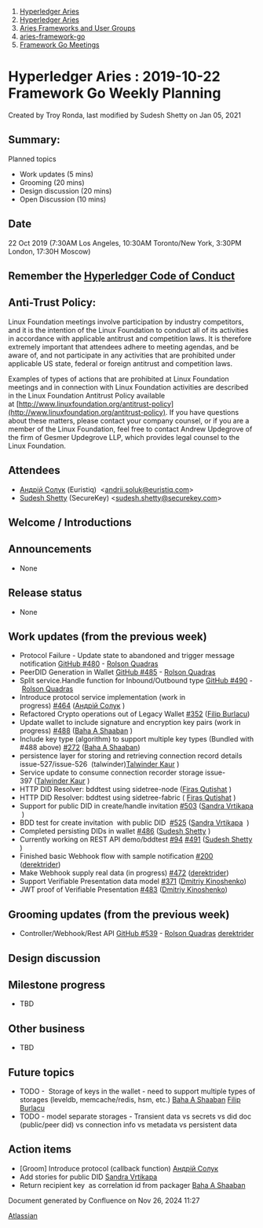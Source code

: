 1. [Hyperledger Aries](index.html)
2. [Hyperledger Aries](Hyperledger-Aries_18481154.html)
3. [Aries Frameworks and User Groups](Aries-Frameworks-and-User-Groups_18481290.html)
4. [aries-framework-go](aries-framework-go_18481606.html)
5. [Framework Go Meetings](Framework-Go-Meetings_18482076.html)

# Hyperledger Aries : 2019-10-22 Framework Go Weekly Planning

Created by Troy Ronda, last modified by Sudesh Shetty on Jan 05, 2021

## Summary:

Planned topics

- Work updates (5 mins)
- Grooming (20 mins)
- Design discussion (20 mins)
- Open Discussion (10 mins)

## Date

22 Oct 2019 (7:30AM Los Angeles, 10:30AM Toronto/New York, 3:30PM London, 17:30H Moscow)

## Remember the [Hyperledger Code of Conduct](https://lf-hyperledger.atlassian.net/wiki/display/HYP/Hyperledger+Code+of+Conduct)

## Anti-Trust Policy:

Linux Foundation meetings involve participation by industry competitors, and it is the intention of the Linux Foundation to conduct all of its activities in accordance with applicable antitrust and competition laws. It is therefore extremely important that attendees adhere to meeting agendas, and be aware of, and not participate in any activities that are prohibited under applicable US state, federal or foreign antitrust and competition laws.

Examples of types of actions that are prohibited at Linux Foundation meetings and in connection with Linux Foundation activities are described in the Linux Foundation Antitrust Policy available at [http://www.linuxfoundation.org/antitrust-policy](http://www.linuxfoundation.org/antitrust-policy). If you have questions about these matters, please contact your company counsel, or if you are a member of the Linux Foundation, feel free to contact Andrew Updegrove of the firm of Gesmer Updegrove LLP, which provides legal counsel to the Linux Foundation.

## Attendees

- [Андрій Солук](https://lf-hyperledger.atlassian.net/wiki/people/557058:944bd0fe-c47d-4ef3-b564-b2165534d406?ref=confluence) (Euristiq)  &lt;[andrii.soluk@euristiq.com](mailto:andrii.soluk@euristiq.com)&gt;
- [Sudesh Shetty](https://lf-hyperledger.atlassian.net/wiki/people/62334edb867a4e0070970909?ref=confluence) (SecureKey) &lt;sudesh.shetty@securekey.com&gt;

## Welcome / Introductions

## Announcements

- None

## Release status

- None

## Work updates (from the previous week)

- Protocol Failure - Update state to abandoned and trigger message notification [GitHub #480](https://github.com/hyperledger/aries-framework-go/pull/480) - [Rolson Quadras](https://lf-hyperledger.atlassian.net/wiki/people/622101eec88f1000682f2f68?ref=confluence)
- PeerDID Generation in Wallet [GitHub #485](https://github.com/hyperledger/aries-framework-go/issues/485) - [Rolson Quadras](https://lf-hyperledger.atlassian.net/wiki/people/622101eec88f1000682f2f68?ref=confluence)
- Split service.Handle function for Inbound/Outbound type [GitHub #490](https://github.com/hyperledger/aries-framework-go/issues/490) - [Rolson Quadras](https://lf-hyperledger.atlassian.net/wiki/people/622101eec88f1000682f2f68?ref=confluence)
- Introduce protocol service implementation (work in progress) [#464](https://github.com/hyperledger/aries-framework-go/issues/464) ([Андрій Солук](https://lf-hyperledger.atlassian.net/wiki/people/557058:944bd0fe-c47d-4ef3-b564-b2165534d406?ref=confluence) )
- Refactored Crypto operations out of Legacy Wallet [#352](https://github.com/hyperledger/aries-framework-go/issues/352) ([Filip Burlacu](https://lf-hyperledger.atlassian.net/wiki/people/712020:954f178b-c612-4ebd-9960-433199bfe689?ref=confluence))
- Update wallet to include signature and encryption key pairs (work in progress) [#488](https://github.com/hyperledger/aries-framework-go/issues/488) ([Baha A Shaaban](https://lf-hyperledger.atlassian.net/wiki/people/712020:c6fcc16a-f888-4bb1-bef3-41f4da326364?ref=confluence) )
- Include key type (algorithm) to support multiple key types (Bundled with #488 above) [#272](https://github.com/hyperledger/aries-framework-go/issues/272) ([Baha A Shaaban](https://lf-hyperledger.atlassian.net/wiki/people/712020:c6fcc16a-f888-4bb1-bef3-41f4da326364?ref=confluence))
- persistence layer for storing and retrieving connection record details issue-527/issue-526  (talwinder)[Talwinder Kaur](https://lf-hyperledger.atlassian.net/wiki/people/609a972c5d67f20069b81542?ref=confluence) )
- Service update to consume connection recorder storage issue-397 ([Talwinder Kaur](https://lf-hyperledger.atlassian.net/wiki/people/609a972c5d67f20069b81542?ref=confluence) )
- HTTP DID Resolver: bddtest using sidetree-node ([Firas Qutishat](https://lf-hyperledger.atlassian.net/wiki/people/712020:81a7fd70-5c04-4c64-80bd-5701a34d4bb8?ref=confluence) )
- HTTP DID Resolver: bddtest using sidetree-fabric ( [Firas Qutishat](https://lf-hyperledger.atlassian.net/wiki/people/712020:81a7fd70-5c04-4c64-80bd-5701a34d4bb8?ref=confluence) )
- Support for public DID in create/handle invitation [#503](https://github.com/hyperledger/aries-framework-go/issues/503) ([Sandra Vrtikapa](https://lf-hyperledger.atlassian.net/wiki/people/712020:ce049f56-7daf-45db-9d97-8c71991da019?ref=confluence)  )
- BDD test for create invitation  with public DID  [#525](https://github.com/hyperledger/aries-framework-go/issues/525) ([Sandra Vrtikapa](https://lf-hyperledger.atlassian.net/wiki/people/712020:ce049f56-7daf-45db-9d97-8c71991da019?ref=confluence)  )
- Completed persisting DIDs in wallet [#486](https://github.com/hyperledger/aries-framework-go/pull/486) ([Sudesh Shetty](https://lf-hyperledger.atlassian.net/wiki/people/62334edb867a4e0070970909?ref=confluence) )
- Currently working on REST API demo/bddtest [#94](https://github.com/hyperledger/aries-framework-go/pull/94) [#491](https://github.com/hyperledger/aries-framework-go/pull/491) ([Sudesh Shetty](https://lf-hyperledger.atlassian.net/wiki/people/62334edb867a4e0070970909?ref=confluence) )
- Finished basic Webhook flow with sample notification [#200](https://github.com/hyperledger/aries-framework-go/issues/200) ([derektrider](https://lf-hyperledger.atlassian.net/wiki/people/60b7f69348b89500697aa128?ref=confluence))
- Make Webhook supply real data (in progress) [#472](https://github.com/hyperledger/aries-framework-go/issues/472) ([derektrider](https://lf-hyperledger.atlassian.net/wiki/people/60b7f69348b89500697aa128?ref=confluence))
- Support Verifiable Presentation data model [#371](https://github.com/hyperledger/aries-framework-go/issues/371) ([Dmitriy Kinoshenko](https://lf-hyperledger.atlassian.net/wiki/people/557058:f8587cfb-189f-48fd-99b8-0f11f3d4fc50?ref=confluence))
- JWT proof of Verifiable Presentation [#483](https://github.com/hyperledger/aries-framework-go/issues/483) ([Dmitriy Kinoshenko](https://lf-hyperledger.atlassian.net/wiki/people/557058:f8587cfb-189f-48fd-99b8-0f11f3d4fc50?ref=confluence))

## Grooming updates (from the previous week)

- Controller/Webhook/Rest API [GitHub #539](https://github.com/hyperledger/aries-framework-go/issues/539) - [Rolson Quadras](https://lf-hyperledger.atlassian.net/wiki/people/622101eec88f1000682f2f68?ref=confluence) [derektrider](https://lf-hyperledger.atlassian.net/wiki/people/60b7f69348b89500697aa128?ref=confluence)

## Design discussion

## Milestone progress

- TBD

## Other business

- TBD

## Future topics

- TODO -  Storage of keys in the wallet - need to support multiple types of storages (leveldb, memcache/redis, hsm, etc.) [Baha A Shaaban](https://lf-hyperledger.atlassian.net/wiki/people/712020:c6fcc16a-f888-4bb1-bef3-41f4da326364?ref=confluence) [Filip Burlacu](https://lf-hyperledger.atlassian.net/wiki/people/712020:954f178b-c612-4ebd-9960-433199bfe689?ref=confluence)
- TODO - model separate storages - Transient data vs secrets vs did doc (public/peer did) vs connection info vs metadata vs persistent data

## Action items

- \[Groom] Introduce protocol (callback function) [Андрій Солук](https://lf-hyperledger.atlassian.net/wiki/people/557058:944bd0fe-c47d-4ef3-b564-b2165534d406?ref=confluence)
- Add stories for public DID [Sandra Vrtikapa](https://lf-hyperledger.atlassian.net/wiki/people/712020:ce049f56-7daf-45db-9d97-8c71991da019?ref=confluence)
- Return recipient key  as correlation id from packager [Baha A Shaaban](https://lf-hyperledger.atlassian.net/wiki/people/712020:c6fcc16a-f888-4bb1-bef3-41f4da326364?ref=confluence)

Document generated by Confluence on Nov 26, 2024 11:27

[Atlassian](http://www.atlassian.com/)
